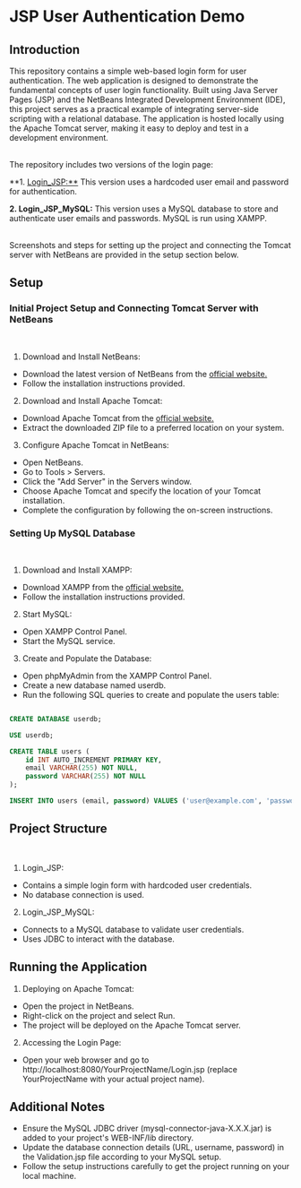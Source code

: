 # JSP User Authentication Demo

## Introduction

This repository contains a simple web-based login form for user authentication. The web application is designed to demonstrate the fundamental concepts of user login functionality. Built using Java Server Pages (JSP) and the NetBeans Integrated Development Environment (IDE), this project serves as a practical example of integrating server-side scripting with a relational database. The application is hosted locally using the Apache Tomcat server, making it easy to deploy and test in a development environment.   
<br>
 
The repository includes two versions of the login page:

**1. [Login_JSP:**](Screenshots/) This version uses a hardcoded user email and password for authentication.  

**2. Login_JSP_MySQL:** This version uses a MySQL database to store and authenticate user emails and passwords. MySQL is run using XAMPP.

<br>
Screenshots and steps for setting up the project and connecting the Tomcat server with NetBeans are provided in the setup section below.


## Setup

### Initial Project Setup and Connecting Tomcat Server with NetBeans
<br>

1. Download and Install NetBeans:
- Download the latest version of NetBeans from the [official website.](https://netbeans.apache.org/front/main/download/)
- Follow the installation instructions provided.

2. Download and Install Apache Tomcat:
- Download Apache Tomcat from the [official website.](https://tomcat.apache.org/whichversion.html)
- Extract the downloaded ZIP file to a preferred location on your system.
  
3. Configure Apache Tomcat in NetBeans:
- Open NetBeans.
- Go to Tools > Servers.
- Click the "Add Server" in the Servers window.
- Choose Apache Tomcat and specify the location of your Tomcat installation.
- Complete the configuration by following the on-screen instructions.

### Setting Up MySQL Database
<br>

1. Download and Install XAMPP:
- Download XAMPP from the [official website.](https://www.apachefriends.org/download.html)
- Follow the installation instructions provided.

2. Start MySQL:
- Open XAMPP Control Panel.
- Start the MySQL service.

3. Create and Populate the Database:

- Open phpMyAdmin from the XAMPP Control Panel.
- Create a new database named userdb.
- Run the following SQL queries to create and populate the users table:


```SQL

CREATE DATABASE userdb;

USE userdb;

CREATE TABLE users (
    id INT AUTO_INCREMENT PRIMARY KEY,
    email VARCHAR(255) NOT NULL,
    password VARCHAR(255) NOT NULL
);

INSERT INTO users (email, password) VALUES ('user@example.com', 'password123');
```

## Project Structure
<br>

1. Login_JSP:

- Contains a simple login form with hardcoded user credentials.
- No database connection is used.

2. Login_JSP_MySQL:

- Connects to a MySQL database to validate user credentials.
- Uses JDBC to interact with the database.

## Running the Application

1. Deploying on Apache Tomcat:

- Open the project in NetBeans.
- Right-click on the project and select Run.
- The project will be deployed on the Apache Tomcat server.

2. Accessing the Login Page:

- Open your web browser and go to http://localhost:8080/YourProjectName/Login.jsp (replace YourProjectName with your actual project name).


## Additional Notes
- Ensure the MySQL JDBC driver (mysql-connector-java-X.X.X.jar) is added to your project's WEB-INF/lib directory.
- Update the database connection details (URL, username, password) in the Validation.jsp file according to your MySQL setup.
- Follow the setup instructions carefully to get the project running on your local machine.


